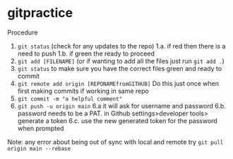 # gitpractice

Procedure
1. `git status` (check for any updates to the repo)
    1.a. if red then there is a need to push
    1.b. if green the ready to proceed
2. `git add [FILENAME]` (or if wanting to add all the files just run `git add .`)
3. `git status` to make sure you have the correct files green and ready to commit
4. `git remote add origin [REPONAMEfromGITHUB]` Do this just once when first making commits if working in same repo
5. `git commit -m "a helpful comment"`
6. `git push -u origin main`
    6.a it will ask for username and password
    6.b. password needs to be a PAT. in Github settings>developer tools> generate a token 
    6.c. use the new generated token for the password when prompted


Note: any error about being out of sync with local and remote try `git pull origin main --rebase`